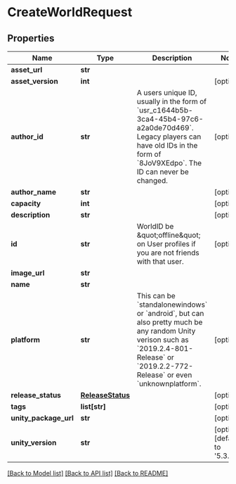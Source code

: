 # CreateWorldRequest


## Properties
Name | Type | Description | Notes
------------ | ------------- | ------------- | -------------
**asset_url** | **str** |  | 
**asset_version** | **int** |  | [optional] 
**author_id** | **str** | A users unique ID, usually in the form of &#x60;usr_c1644b5b-3ca4-45b4-97c6-a2a0de70d469&#x60;. Legacy players can have old IDs in the form of &#x60;8JoV9XEdpo&#x60;. The ID can never be changed. | [optional] 
**author_name** | **str** |  | [optional] 
**capacity** | **int** |  | [optional] 
**description** | **str** |  | [optional] 
**id** | **str** | WorldID be \&quot;offline\&quot; on User profiles if you are not friends with that user. | [optional] 
**image_url** | **str** |  | 
**name** | **str** |  | 
**platform** | **str** | This can be &#x60;standalonewindows&#x60; or &#x60;android&#x60;, but can also pretty much be any random Unity verison such as &#x60;2019.2.4-801-Release&#x60; or &#x60;2019.2.2-772-Release&#x60; or even &#x60;unknownplatform&#x60;. | [optional] 
**release_status** | [**ReleaseStatus**](ReleaseStatus.md) |  | [optional] 
**tags** | **list[str]** |  | [optional] 
**unity_package_url** | **str** |  | [optional] 
**unity_version** | **str** |  | [optional] [default to '5.3.4p1']

[[Back to Model list]](../README.md#documentation-for-models) [[Back to API list]](../README.md#documentation-for-api-endpoints) [[Back to README]](../README.md)


